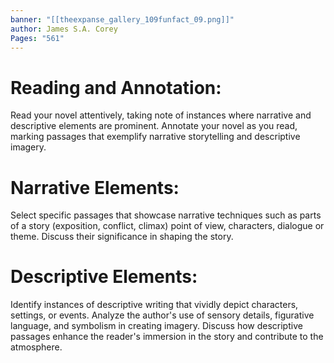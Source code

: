 ```yaml
---
banner: "[[theexpanse_gallery_109funfact_09.png]]"
author: James S.A. Corey
Pages: "561"
---
```


# Reading and Annotation:
Read your novel attentively, taking note of instances where narrative and descriptive elements are prominent. Annotate your novel as you read, marking passages that exemplify narrative storytelling and descriptive imagery.
# Narrative Elements:
Select specific passages that showcase narrative techniques such as parts of a story (exposition, conflict, climax) point of view, characters, dialogue or theme. Discuss their significance in shaping the story.
# Descriptive Elements:
Identify instances of descriptive writing that vividly depict characters, settings, or events.
Analyze the author's use of sensory details, figurative language, and symbolism in creating
imagery. Discuss how descriptive passages enhance the reader's immersion in the story and
contribute to the atmosphere.
